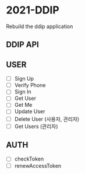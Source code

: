 # 2021-DDIP
Rebuild the ddip application


## DDIP API

USER
--------

- [ ] Sign Up
- [ ] Verify Phone
- [ ] Sign In
- [ ] Get User
- [ ] Get Me
- [ ] Update User
- [ ] Delete User (사용자, 관리자)
- [ ] Get Users (관리자)

AUTH
--------
- [ ] checkToken
- [ ] renewAccessToken
